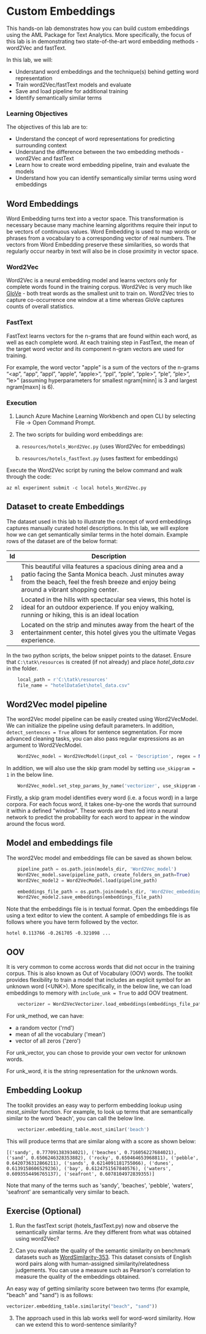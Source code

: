 # Custom Embeddings

This hands-on lab demonstrates how you can build custom embeddings using the AML Package for Text Analytics. More specifically, the focus of this lab is in demonstrating two state-of-the-art word embedding methods - word2Vec and fastText.

In this lab, we will:
- Understand word embeddings and the technique(s) behind getting word representation
- Train word2Vec/fastText models and evaluate
- Save and load pipeline for additional training
- Identify semantically similar terms

### Learning Objectives ###

The objectives of this lab are to:

- Understand the concept of word representations for predicting surrounding context
- Understand the difference between the two embedding methods - word2Vec and fastText
- Learn how to create word embedding pipeline, train and evaluate the models
- Understand how you can identify semantically similar terms using word embeddings

## Word Embeddings

Word Embedding turns text into a vector space. This transformation is necessary because many machine learning algorithms require their input to be vectors of continuous values. Word Embedding is used to map words or phrases from a vocabulary to a corresponding vector of real numbers. The vectors from Word Embedding preserve these similarities, so words that regularly occur nearby in text will also be in close proximity in vector space.

### Word2Vec

Word2Vec is a neural embedding model and learns vectors only for complete words found in the training corpus. Word2Vec is very much like [GloVe](https://nlp.stanford.edu/projects/glove/)  - both treat words as the smallest unit to train on. Word2Vec tries to capture co-occurrence one window at a time whereas GloVe captures counts of overall statistics.

### FastText

FastText learns vectors for the n-grams that are found within each word, as well as each complete word. At each training step in FastText, the mean of the target word vector and its component n-gram vectors are used for training. 

For example, the word vector "apple" is a sum of the vectors of the n-grams “<ap”, “app”, ”appl”, ”apple”, ”apple>”, “ppl”, “pple”, ”pple>”, “ple”, ”ple>”, ”le>” (assuming hyperparameters for smallest ngram[minn] is 3 and largest ngram[maxn] is 6). 

### Execution

1. Launch Azure Machine Learning Workbench and open CLI by selecting File -> Open Command Prompt.

2. The two scripts for building word embeddings are:
    
    a. ```resources/hotels_Word2Vec.py``` (uses Word2Vec for embeddings)
    
    b. ```resources/hotels_fastText.py``` (uses fasttext for embeddings)

Execute the Word2Vec script by runing the below command and walk through the code:

```az ml experiment submit -c local hotels_Word2Vec.py```

## Dataset to create Embeddings

The dataset used in this lab to illustrate the concept of word embeddings captures manually curated hotel descriptions. In this lab, we will explore how we can get semantically similar terms in the hotel domain. Example rows of the dataset are of the below format:

| Id | Description |
| ----- | ----- |
| 1 | This beautiful villa features a spacious dining area and a patio facing the Santa Monica beach. Just minutes away from the beach, feel the fresh breeze and enjoy being around a vibrant shopping center.|
| 2 | Located in the hills with spectacular sea views, this hotel is ideal for an outdoor experience. If you enjoy walking, running or hiking, this is an ideal location |
| 3 | Located on the strip and minutes away from the heart of the entertainment center, this hotel gives you the ultimate Vegas experience. |


In the two python scripts, the below snippet points to the dataset. Ensure that ````C:\tatk\resources```` is created (if not already) and place _hotel_data.csv_ in the folder.

````python
    local_path = r'C:\tatk\resources'
    file_name = "hotelDataSet\hotel_data.csv"
````

## Word2Vec model pipeline

The word2Vec model pipeline can be easily created using Word2VecModel. We can initialize the pipeline using default parameters. In addition, ````detect_sentences = True```` allows for sentence segmentation. For more advanced cleaning tasks, you can also pass regular expressions as an argument to Word2VecModel.

````python
    Word2Vec_model = Word2VecModel(input_col = 'Description', regex = None, detect_sentences = True)
````

In addition, we will also use the skip gram model by setting ````use_skipgram = 1```` in the below line.

````python
    Word2Vec_model.set_step_params_by_name('vectorizer', use_skipgram = 1) 
````

Firstly, a skip gram model identifies every word (i.e. a focus word) in a large corpora. For each focus word, it takes one-by-one the words that surround it within a defined "window". These words are then fed into a neural network to predict the probability for each word to appear in the window around the focus word.

## Model and embeddings file

The word2Vec model and embeddings file can be saved as shown below.

````python
    pipeline_path = os.path.join(models_dir, 'Word2Vec_model')
    Word2Vec_model.save(pipeline_path, create_folders_on_path=True)
    Word2Vec_model2 = Word2VecModel.load(pipeline_path)

    embeddings_file_path = os.path.join(models_dir, 'Word2Vec_embeddings.txt')
    Word2Vec_model2.save_embeddings(embeddings_file_path)
````

Note that the embeddings file is in textual format. Open the embeddings file using a text editor to view the content. A sample of embeddings file is as follows where you have term followed by the vector.

````hotel 0.113766 -0.261705 -0.321098 ...````

## OOV

It is very common to come accross words that did not occur in the training corpus. This is also known as Out of Vocabulary (OOV) words. The toolkit provides flexibility to train a model that includes an explicit symbol for an unknown word (\<UNK\>). More specifically, in the below line, we can load embeddings to memory with ````include_unk = True```` to add OOV treatment.

````python
    vectorizer = Word2VecVectorizer.load_embeddings(embeddings_file_path, include_unk = True, unk_method = 'rnd', unk_vector = None, unk_word = '<UNK>')
````

For unk_method, we can have:
- a random vector ('rnd')
- mean of all the vocabulary ('mean')
- vector of all zeros ('zero')

For unk_vector, you can chose to provide your own vector for unknown words.
                
For unk_word, it is the string representation for the unknown words.



## Embedding Lookup

The toolkit provides an easy way to perform embedding lookup using _most_similar_ function. For example, to look up terms that are semantically similar to the word 'beach', you can call the below line. 

````python
    vectorizer.embedding_table.most_similar('beach')
````

This will produce terms that are similar along with a score as shown below:

````
[('sandy', 0.777091383934021), ('beaches', 0.716056227684021), ('sand', 0.6506246328353882), ('rocky', 0.650464653968811), ('pebble', 0.6420736312866211), ('sands', 0.6214091181755066), ('dunes', 0.6139158606529236), ('bay', 0.6124751567840576), ('waters', 0.6093554496765137), ('seafront', 0.6078104972839355)]
````

Note that many of the terms such as 'sandy', 'beaches', 'pebble', 'waters', 'seafront' are semantically very similar to beach.

## Exercise (Optional)

1. Run the fastText script (hotels_fastText.py) now and observe the semantically similar terms. Are they different from what was obtained using word2Vec?

2. Can you evaluate the quality of the semantic similarity on benchmark datasets such as [WordSimilarity-353](http://www.cs.technion.ac.il/~gabr/resources/data/wordsim353/). This dataset consists of English word pairs along with human-assigned similarity/relatedness judgements. You can use a measure such as Pearson's correlation to measure the quality of the embeddings obtained.

An easy way of getting similarity score between two terms (for example, "beach" and "sand") is as follows:

````python
vectorizer.embedding_table.similarity("beach", "sand"))
````

3. The approach used in this lab works well for word-word similarity. How can we extend this to word-sentence similarity? 